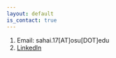 ```yaml
---
layout: default
is_contact: true
---
```


1. Email: sahai.17[AT]osu[DOT]edu
2. [LinkedIn](https://www.linkedin.com/in/saumyasahai/)
